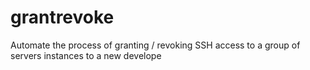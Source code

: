 # grantrevoke
Automate the process of granting / revoking SSH access to a group of servers instances to a new develope
